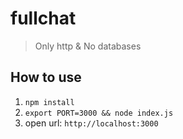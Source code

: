 # fullchat
> Only http & No databases

## How to use 
1. `npm install`
2. `export PORT=3000 && node index.js`
3. open url: `http://localhost:3000`